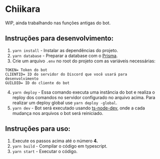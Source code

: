 # Chiikara
WIP, ainda trabalhando nas funções antigas do bot.
## Instruções para desenvolvimento:
1) `yarn install` - Instalar as dependências do projeto.
2) `yarn database` - Preparar a database com o [Prisma](https://www.prisma.io/).
3) Crie um arquivo `.env` no root do projeto com as variáveis necessárias:
```
TOKEN= Token do bot
CLIENTID= ID do servidor do Discord que você usará para desenvolvimento
GUILDID= ID do cliente do bot
```
4) `yarn deploy` - Essa comando executa uma instância do bot e realiza o reploy dos comandos no servidor configurado no arquivo acima. Para realizar um deploy global use `yarn deploy -global`.
5) `yarn dev` - Bot será executado usando [ts-node-dev](https://www.npmjs.com/package/ts-node-dev), onde a cada mudança nos arquivos o bot será reiniciado.

## Instruções para uso:
1) Execute os passos acima até o número **4.**
2) `yarn build` - Compilar o código em typescript.
3) `yarn start` - Executar o código.